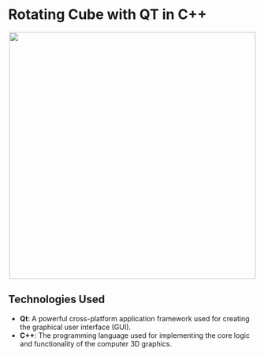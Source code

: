 # Rotating Cube with QT in C++


<p align="center">
  <img src="https://github.com/AdolfCarr/Rotating3DCube_In_QT_and_Java/blob/main/gif_Images/gif_C.gif" width="500" height="500">
</p>
<p align="center">

## Technologies Used

- **Qt**: A powerful cross-platform application framework used for creating the graphical user interface (GUI).
- **C++**: The programming language used for implementing the core logic and functionality of the computer 3D graphics.

